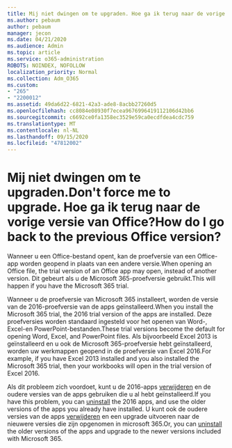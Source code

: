 ```yaml
---
title: Mij niet dwingen om te upgraden. Hoe ga ik terug naar de vorige versie van Office?
ms.author: pebaum
author: pebaum
manager: jecon
ms.date: 04/21/2020
ms.audience: Admin
ms.topic: article
ms.service: o365-administration
ROBOTS: NOINDEX, NOFOLLOW
localization_priority: Normal
ms.collection: Adm_O365
ms.custom:
- "265"
- "2200012"
ms.assetid: 49da6d22-6821-42a3-ade8-8acbb27260d5
ms.openlocfilehash: cc8084e08930f7ecea9676996419112106d42bb6
ms.sourcegitcommit: c6692ce0fa1358ec3529e59ca0ecdfdea4cdc759
ms.translationtype: MT
ms.contentlocale: nl-NL
ms.lasthandoff: 09/15/2020
ms.locfileid: "47812002"
---
```

# <a name="dont-force-me-to-upgrade-how-do-i-go-back-to-the-previous-office-version"></a><span data-ttu-id="d91c6-103">Mij niet dwingen om te upgraden.</span><span class="sxs-lookup"><span data-stu-id="d91c6-103">Don't force me to upgrade.</span></span> <span data-ttu-id="d91c6-104">Hoe ga ik terug naar de vorige versie van Office?</span><span class="sxs-lookup"><span data-stu-id="d91c6-104">How do I go back to the previous Office version?</span></span>

<span data-ttu-id="d91c6-105">Wanneer u een Office-bestand opent, kan de proefversie van een Office-app worden geopend in plaats van een andere versie.</span><span class="sxs-lookup"><span data-stu-id="d91c6-105">When opening an Office file, the trial version of an Office app may open, instead of another version.</span></span> <span data-ttu-id="d91c6-106">Dit gebeurt als u de Microsoft 365-proefversie gebruikt.</span><span class="sxs-lookup"><span data-stu-id="d91c6-106">This will happen if you have the Microsoft 365 trial.</span></span>
  
<span data-ttu-id="d91c6-107">Wanneer u de proefversie van Microsoft 365 installeert, worden de versie van de 2016-proefversie van de apps geïnstalleerd.</span><span class="sxs-lookup"><span data-stu-id="d91c6-107">When you install the Microsoft 365 trial, the 2016 trial version of the apps are installed.</span></span> <span data-ttu-id="d91c6-108">Deze proefversies worden standaard ingesteld voor het openen van Word-, Excel-en PowerPoint-bestanden.</span><span class="sxs-lookup"><span data-stu-id="d91c6-108">These trial versions become the default for opening Word, Excel, and PowerPoint files.</span></span> <span data-ttu-id="d91c6-109">Als bijvoorbeeld Excel 2013 is geïnstalleerd en u ook de Microsoft 365-proefversie hebt geïnstalleerd, worden uw werkmappen geopend in de proefversie van Excel 2016.</span><span class="sxs-lookup"><span data-stu-id="d91c6-109">For example, if you have Excel 2013 installed and you also installed the Microsoft 365 trial, then your workbooks will open in the trial version of Excel 2016.</span></span>
  
<span data-ttu-id="d91c6-110">Als dit probleem zich voordoet, kunt u de 2016-apps [verwijderen](https://support.office.com/article/9dd49b83-264a-477a-8fcc-2fdf5dbf61d8.aspx) en de oudere versies van de apps gebruiken die u al hebt geïnstalleerd.</span><span class="sxs-lookup"><span data-stu-id="d91c6-110">If you have this problem, you can [uninstall](https://support.office.com/article/9dd49b83-264a-477a-8fcc-2fdf5dbf61d8.aspx) the 2016 apps, and use the older versions of the apps you already have installed.</span></span> <span data-ttu-id="d91c6-111">U kunt ook de oudere versies van de apps [verwijderen](https://support.office.com/article/9dd49b83-264a-477a-8fcc-2fdf5dbf61d8.aspx) en een upgrade uitvoeren naar de nieuwere versies die zijn opgenomen in microsoft 365.</span><span class="sxs-lookup"><span data-stu-id="d91c6-111">Or, you can [uninstall](https://support.office.com/article/9dd49b83-264a-477a-8fcc-2fdf5dbf61d8.aspx) the older versions of the apps and upgrade to the newer versions included with Microsoft 365.</span></span>

